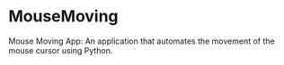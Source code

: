 # MouseMoving
Mouse Moving App: An application that automates the movement of the mouse cursor using Python.
